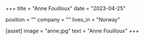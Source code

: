 +++
title = "Anne Fouilloux"
date = "2023-04-25"

position = ""
company = ""
lives_in = "Norway"

[asset]
  image = "anne.jpg"
  text = "Anne Fouilloux"
+++

